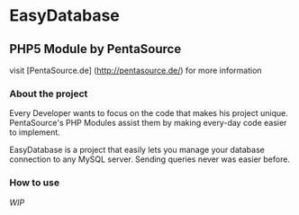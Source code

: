 EasyDatabase
============
## PHP5 Module by PentaSource
visit [PentaSource.de] (http://pentasource.de/) for more information

### About the project
Every Developer wants to focus on the code that makes his project unique. PentaSource's PHP Modules assist them by making every-day code easier to implement.

EasyDatabase is a project that easily lets you manage your database connection to any MySQL server. Sending queries never was easier before.

### How to use
*WIP*